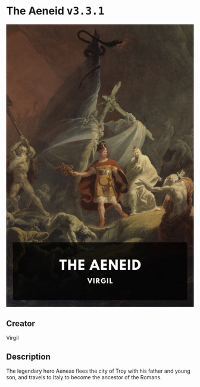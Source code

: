 
# The Aeneid <kbd>v3.3.1</kbd>

<center>
  <img src="./cover-1024.jpg"/>
</center>

## Creator
Virgil

## Description
The legendary hero Aeneas flees the city of Troy with his father and young son, and travels to Italy to become the ancestor of the Romans.
